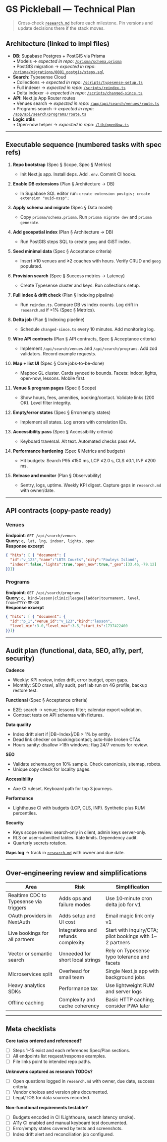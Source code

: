 # GS Pickleball — Technical Plan

> Cross‑check [`research.md`](./research.md) before each milestone. Pin versions and update decisions there if the stack moves.

## Architecture (linked to impl files)
- **DB**: Supabase Postgres + PostGIS via Prisma  
  • Models → _expected in repo_: [`/prisma/schema.prisma`](./prisma/schema.prisma)  
  • PostGIS migration → _expected in repo_: [`/prisma/migrations/0001_postgis/steps.sql`](./prisma/migrations/0001_postgis/steps.sql)
- **Search**: Typesense Cloud  
  • Collections → _expected in repo_: [`/scripts/typesense-setup.ts`](./scripts/typesense-setup.ts)  
  • Full indexer → _expected in repo_: [`/scripts/reindex.ts`](./scripts/reindex.ts)  
  • Delta indexer → _expected in repo_: [`/scripts/changed-since.ts`](./scripts/changed-since.ts)
- **API**: Next.js App Router routes  
  • Venues search → _expected in repo_: [`/app/api/search/venues/route.ts`](./app/api/search/venues/route.ts)  
  • Programs search → _expected in repo_: [`/app/api/search/programs/route.ts`](./app/api/search/programs/route.ts)
- **Logic utils**  
  • Open‑now helper → _expected in repo_: [`/lib/openNow.ts`](./lib/openNow.ts)

---

## Executable sequence (numbered tasks with spec refs)

1) **Repo bootstrap** (Spec § Scope, Spec § Metrics)  
   - Init Next.js app. Install deps. Add `.env`. Commit CI hooks.

2) **Enable DB extensions** (Plan § Architecture → DB)  
   - In Supabase SQL editor run: `create extension postgis; create extension "uuid-ossp";`

3) **Apply schema and migrate** (Spec § Data model)  
   - Copy `prisma/schema.prisma`. Run `prisma migrate dev` and `prisma generate`.

4) **Add geospatial index** (Plan § Architecture → DB)  
   - Run PostGIS steps SQL to create `geog` and GiST index.

5) **Seed minimal data** (Spec § Acceptance criteria)  
   - Insert ≥10 venues and ≥2 coaches with hours. Verify CRUD and `geog` populated.

6) **Provision search** (Spec § Success metrics → Latency)  
   - Create Typesense cluster and keys. Run collections setup.

7) **Full index & drift check** (Plan § Indexing pipeline)  
   - Run `reindex.ts`. Compare DB vs index counts. Log drift in `research.md` if >1% (Spec § Metrics).

8) **Delta job** (Plan § Indexing pipeline)  
   - Schedule `changed-since.ts` every 10 minutes. Add monitoring log.

9) **Wire API contracts** (Plan § API contracts, Spec § Acceptance criteria)  
   - Implement `/api/search/venues` and `/api/search/programs`. Add zod validators. Record example requests.

10) **Map + list UI** (Spec § Core jobs-to-be-done)  
    - Mapbox GL cluster. Cards synced to bounds. Facets: indoor, lights, open‑now, lessons. Mobile first.

11) **Venue & program pages** (Spec § Scope)  
    - Show hours, fees, amenities, booking/contact. Validate links (200 OK). Level filter integrity.

12) **Empty/error states** (Spec § Error/empty states)  
    - Implement all states. Log errors with correlation IDs.

13) **Accessibility pass** (Spec § Accessibility criteria)  
    - Keyboard traversal. Alt text. Automated checks pass AA.

14) **Performance hardening** (Spec § Metrics and budgets)  
    - Hit budgets: Search P95 ≤150 ms, LCP ≤2.0 s, CLS ≤0.1, INP ≤200 ms.

15) **Release and monitor** (Plan § Observability)  
    - Sentry, logs, uptime. Weekly KPI digest. Capture gaps in `research.md` with owner/date.

---

## API contracts (copy-paste ready)

### Venues
**Endpoint**: `GET /api/search/venues`  
**Query**: `q, lat, lng, indoor, lights, open`  
**Response excerpt**
```json
{ "hits": [ { "document": {
  "id":"v_123","name":"LBTS Courts","city":"Pawleys Island",
  "indoor":false,"lights":true,"open_now":true,"_geo":[33.46,-79.12]
}}]}
```

### Programs
**Endpoint**: `GET /api/search/programs`  
**Query**: `q, kind=lesson|clinic|league|ladder|tournament, level, from=YYYY-MM-DD`  
**Response excerpt**
```json
{ "hits": [ { "document": {
  "id":"p_1","venue_id":"v_123","kind":"lesson",
  "level_min":3.0,"level_max":3.5,"start_ts":1737422400
}}]}
```

---

## Audit plan (functional, data, SEO, a11y, perf, security)

**Cadence**
- Weekly: KPI review, index drift, error budget, open gaps.  
- Monthly: SEO crawl, a11y audit, perf lab run on 4G profile, backup restore test.

**Functional** (Spec § Acceptance criteria)  
- E2E: search → venue; lessons filter; calendar export validation.  
- Contract tests on API schemas with fixtures.

**Data quality**  
- Index drift alert if |DB−Index|/DB > 1% by entity.  
- Dead link checker on booking/contact; auto‑hide broken CTAs.  
- Hours sanity: disallow >18h windows; flag 24/7 venues for review.

**SEO**  
- Validate schema.org on 10% sample. Check canonicals, sitemap, robots.  
- Unique copy check for locality pages.

**Accessibility**  
- Axe CI ruleset. Keyboard path for top 3 journeys.

**Performance**  
- Lighthouse CI with budgets (LCP, CLS, INP). Synthetic plus RUM percentiles.

**Security**  
- Keys scope review: search‑only in client, admin keys server‑only.  
- RLS on user‑submitted tables. Rate limits. Dependency audit.  
- Quarterly secrets rotation.

**Gaps log** → track in [`research.md`](./research.md#gap-log) with owner and due date.

---

## Over‑engineering review and simplifications

| Area | Risk | Simplification |
|---|---|---|
| Realtime CDC to Typesense via triggers | Adds ops and failure modes | Use 10‑minute cron delta job for v1 |
| OAuth providers in NextAuth | Adds setup and UI cost | Email magic link only v1 |
| Live bookings for all partners | Integrations and refunds complexity | Start with inquiry/CTA; pilot bookings with 1–2 partners |
| Vector or semantic search | Unneeded for short local strings | Rely on Typesense typo tolerance and facets |
| Microservices split | Overhead for small team | Single Next.js app with background jobs |
| Heavy analytics SDKs | Performance tax | Use lightweight RUM and server logs |
| Offline caching | Complexity and cache coherency | Basic HTTP caching; consider PWA later |

---

## Meta checklists

**Core tasks ordered and referenced?**  
- [ ] Steps 1–15 exist and each references Spec/Plan sections.  
- [ ] All endpoints list request/response examples.  
- [ ] File links point to intended repo paths.

**Unknowns captured as research TODOs?**  
- [ ] Open questions logged in `research.md` with owner, due date, success criteria.  
- [ ] Vendor choices and version pins documented.  
- [ ] Legal/TOS for data sources recorded.

**Non‑functional requirements testable?**  
- [ ] Budgets encoded in CI (Lighthouse, search latency smoke).  
- [ ] A11y CI enabled and manual keyboard test documented.  
- [ ] Error/empty states covered by tests and screenshots.  
- [ ] Index drift alert and reconciliation job configured.
